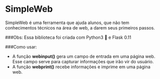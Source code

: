 # SimpleWeb
SimpleWeb é uma ferramenta que ajuda alunos, que não tem conhecimentos técnicos na área de web, a darem seus primeiros passos.

###Obs: Essa biblioteca foi criada com Python3 :snake: e Flask 0.11

###Como usar:
* A função **webinput()**  gera um campo de entrada em uma página web. Esse campo serve para capturar informações que irão vir do usuário.
* A função **webprint()** recebe informações e imprime em uma página web. 
